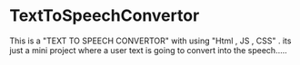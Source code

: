 # TextToSpeechConvertor
This  is a "TEXT TO SPEECH CONVERTOR" with using "Html , JS , CSS" . its just a mini project where a user text is going to convert into the speech.....

